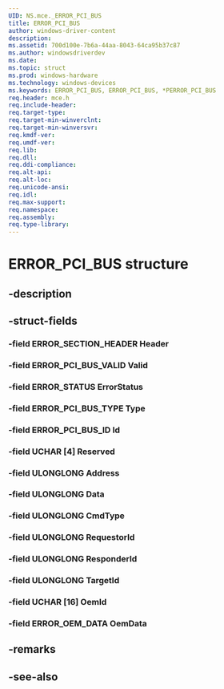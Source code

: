 ```yaml
---
UID: NS.mce._ERROR_PCI_BUS
title: ERROR_PCI_BUS
author: windows-driver-content
description: 
ms.assetid: 700d100e-7b6a-44aa-8043-64ca95b37c87
ms.author: windowsdriverdev
ms.date: 
ms.topic: struct
ms.prod: windows-hardware
ms.technology: windows-devices
ms.keywords: ERROR_PCI_BUS, ERROR_PCI_BUS, *PERROR_PCI_BUS
req.header: mce.h
req.include-header:
req.target-type:
req.target-min-winverclnt:
req.target-min-winversvr:
req.kmdf-ver:
req.umdf-ver:
req.lib:
req.dll:
req.ddi-compliance:
req.alt-api:
req.alt-loc:
req.unicode-ansi:
req.idl:
req.max-support:
req.namespace:
req.assembly:
req.type-library:
---
```


# ERROR_PCI_BUS structure

## -description



## -struct-fields

### -field ERROR_SECTION_HEADER Header			
 	
### -field ERROR_PCI_BUS_VALID Valid			
 	
### -field ERROR_STATUS ErrorStatus			
 	
### -field ERROR_PCI_BUS_TYPE Type			
 	
### -field ERROR_PCI_BUS_ID Id			
 	
### -field UCHAR [4] Reserved			
 	
### -field ULONGLONG Address			
 	
### -field ULONGLONG Data			
 	
### -field ULONGLONG CmdType			
 	
### -field ULONGLONG RequestorId			
 	
### -field ULONGLONG ResponderId			
 	
### -field ULONGLONG TargetId			
 	
### -field UCHAR [16] OemId			
 	
### -field ERROR_OEM_DATA OemData			
 	
## -remarks

## -see-also